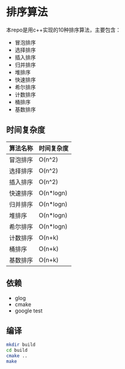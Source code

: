 # 排序算法

本repo是用c++实现的10种排序算法，主要包含：
- 冒泡排序
- 选择排序
- 插入排序
- 归并排序
- 堆排序
- 快速排序
- 希尔排序
- 计数排序
- 桶排序
- 基数排序


## 时间复杂度

| 算法名称 | 时间复杂度 |
| :------- | :--------- |
| 冒泡排序 | O(n^2)     |
| 选择排序 | O(n^2)     |
| 插入排序 | O(n^2)     |
| 快速排序 | O(n*logn)  |
| 归并排序 | O(n*logn)  |
| 堆排序   | O(n*logn)  |
| 希尔排序 | O(n*logn)  |
| 计数排序 | O(n+k)     |
| 桶排序   | O(n+k)     |
| 基数排序 | O(n+k)     |

## 依赖
- glog
- cmake
- google test

## 编译

```bash
mkdir build
cd build
cmake ..
make
```
